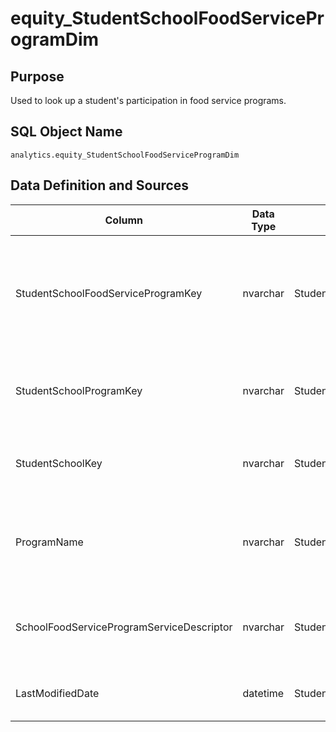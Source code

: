 # equity_StudentSchoolFoodServiceProgramDim

## Purpose

Used to look up a student's participation in food service programs.

## SQL Object Name

`analytics.equity_StudentSchoolFoodServiceProgramDim`

## Data Definition and Sources

| Column | Data Type | Source | Description |
| --- | --- | --- | --- |
| StudentSchoolFoodServiceProgramKey | nvarchar​ | StudentSchoolFoodServiceProgramAssociation | The unique key that describes the Student, school, and food service program they are using. |
| StudentSchoolProgramKey | nvarchar | StudentSchoolFoodServiceProgramAssociation | The key describing the food service program in use |
| StudentSchoolKey | nvarchar | StudentSchoolFoodServiceProgramAssociation | The key describing the student school association |
| ProgramName | nvarchar | StudentSchoolFoodServiceProgramAssociation | The name of the food service program the student is participating in |
| SchoolFoodServiceProgramServiceDescriptor | nvarchar | StudentSchoolFoodServiceProgramAssociation | The description of service the food program service |
| LastModifiedDate | datetime | StudentSchoolFoodServiceProgramAssociation | The last date the event was modified |
